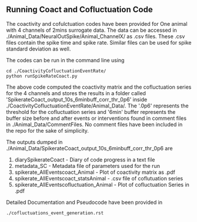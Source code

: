 ## Running Coact and Cofluctuation Code

The coactivity and cofulctuation codes have been provided for One animal with 4 channels of 2mins surrogate data. The data can be accessed in ./Animal_Data/NeuralOutSpike/Animal_ChannelX/
as .csv files. These .csv files contain the spike time and spike rate. Similar files can be used for spike standard deviation as well. 

The codes can be run in the command line using

```{python}
cd ./CoactivityCofluctuationEventRate/
python runSpikeRateCoact.py
```

The above code computed the coactivity matrix and the cofluctuation series for the 4 channels and stores the results in a folder called 'SpikerateCoact_output_10s_6minbuff_corr_thr_0p6'
inside ./CoactivityCofluctuationEventRate/Animal_Data/. The '.0p6' represents the threshold for the cofluctuation series and '6min' buffer represents the buffer size before and after 
events or interventions found in comment files in ./Animal_Data/CommentFiles. No comment files have been included in the repo for the sake of simplicity. 

The outputs dumped in ./Animal_Data/SpikerateCoact_output_10s_6minbuff_corr_thr_0p6 are 
1. diarySpikerateCoact - Diary of code progress in a text file
2. metadata_SC - Metadata file of parameters used for the run
3. spikerate_AllEventscoact_Animal - Plot of coactivity matrix as .pdf
4. spikerate_AllEventscoact_statsAnimal - .csv file of coflutuation series 
5. spikerate_AllEventscofluctuation_Animal - Plot of cofluctuation Series in .pdf



Detailed Documentation and Pseudocode have been provided in 

```{python}
./cofluctuations_event_generation.rst
```



